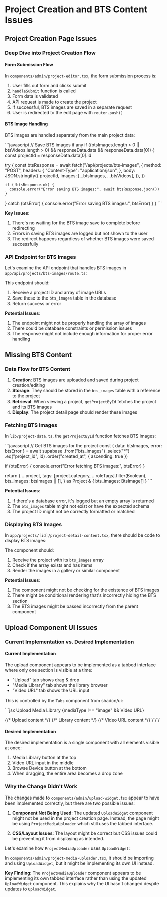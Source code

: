 # Project Creation and BTS Content Issues

## Project Creation Page Issues

### Deep Dive into Project Creation Flow

#### Form Submission Flow
In `components/admin/project-editor.tsx`, the form submission process is:

1. User fills out form and clicks submit
2. `handleSubmit` function is called
3. Form data is validated
4. API request is made to create the project
5. If successful, BTS images are saved in a separate request
6. User is redirected to the edit page with `router.push()`

#### BTS Image Handling
BTS images are handled separately from the main project data:

\`\`\`javascript
// Save BTS images if any
if ((btsImages.length > 0 || btsVideos.length > 0) && responseData.data && responseData.data[0]) {
  const projectId = responseData.data[0].id

  try {
    const btsResponse = await fetch("/api/projects/bts-images", {
      method: "POST",
      headers: {
        "Content-Type": "application/json",
      },
      body: JSON.stringify({
        projectId,
        images: [...btsImages, ...btsVideos],
      }),
    })

    if (!btsResponse.ok) {
      console.error("Error saving BTS images:", await btsResponse.json())
    }
  } catch (btsError) {
    console.error("Error saving BTS images:", btsError)
  }
}
\`\`\`

**Key Issues**:
1. There's no waiting for the BTS image save to complete before redirecting
2. Errors in saving BTS images are logged but not shown to the user
3. The redirect happens regardless of whether BTS images were saved successfully

### API Endpoint for BTS Images

Let's examine the API endpoint that handles BTS images in `app/api/projects/bts-images/route.ts`:

This endpoint should:
1. Receive a project ID and array of image URLs
2. Save these to the `bts_images` table in the database
3. Return success or error

**Potential Issues**:
1. The endpoint might not be properly handling the array of images
2. There could be database constraints or permission issues
3. The response might not include enough information for proper error handling

## Missing BTS Content

### Data Flow for BTS Content

1. **Creation**: BTS images are uploaded and saved during project creation/editing
2. **Storage**: They should be stored in the `bts_images` table with a reference to the project
3. **Retrieval**: When viewing a project, `getProjectById` fetches the project and its BTS images
4. **Display**: The project detail page should render these images

### Fetching BTS Images

In `lib/project-data.ts`, the `getProjectById` function fetches BTS images:

\`\`\`javascript
// Get BTS images for the project
const { data: btsImages, error: btsError } = await supabase
  .from("bts_images")
  .select("*")
  .eq("project_id", id)
  .order("created_at", { ascending: true })

if (btsError) {
  console.error("Error fetching BTS images:", btsError)
}

return {
  ...project,
  tags: [project.category, ...roleTags].filter(Boolean),
  bts_images: btsImages || [],
} as Project & { bts_images: BtsImage[] }
\`\`\`

**Potential Issues**:
1. If there's a database error, it's logged but an empty array is returned
2. The `bts_images` table might not exist or have the expected schema
3. The project ID might not be correctly formatted or matched

### Displaying BTS Images

In `app/projects/[id]/project-detail-content.tsx`, there should be code to display BTS images:

The component should:
1. Receive the project with its `bts_images` array
2. Check if the array exists and has items
3. Render the images in a gallery or similar component

**Potential Issues**:
1. The component might not be checking for the existence of BTS images
2. There might be conditional rendering that's incorrectly hiding the BTS section
3. The BTS images might be passed incorrectly from the parent component

## Upload Component UI Issues

### Current Implementation vs. Desired Implementation

#### Current Implementation
The upload component appears to be implemented as a tabbed interface where only one section is visible at a time:
- "Upload" tab shows drag & drop
- "Media Library" tab shows the library browser
- "Video URL" tab shows the URL input

This is controlled by the `Tabs` component from shadcn/ui:

\`\`\`jsx
<Tabs defaultValue="upload">
  <TabsList className="bg-gray-800">
    <TabsTrigger value="upload">Upload</TabsTrigger>
    <TabsTrigger value="library">Media Library</TabsTrigger>
    {mediaType !== "image" && <TabsTrigger value="video">Video URL</TabsTrigger>}
  </TabsList>

  <TabsContent value="upload">
    {/* Upload content */}
  </TabsContent>

  <TabsContent value="library">
    {/* Library content */}
  </TabsContent>

  <TabsContent value="video">
    {/* Video URL content */}
  </TabsContent>
</Tabs>
\`\`\`

#### Desired Implementation
The desired implementation is a single component with all elements visible at once:
1. Media Library button at the top
2. Video URL input in the middle
3. Browse Device button at the bottom
4. When dragging, the entire area becomes a drop zone

### Why the Change Didn't Work

The changes made to `components/admin/upload-widget.tsx` appear to have been implemented correctly, but there are two possible issues:

1. **Component Not Being Used**: The updated `UploadWidget` component might not be used in the project creation page. Instead, the page might be using `ProjectMediaUploader` which still uses the tabbed interface.

2. **CSS/Layout Issues**: The layout might be correct but CSS issues could be preventing it from displaying as intended.

Let's examine how `ProjectMediaUploader` uses `UploadWidget`:

In `components/admin/project-media-uploader.tsx`, it should be importing and using `UploadWidget`, but it might be implementing its own UI instead.

**Key Finding**: The `ProjectMediaUploader` component appears to be implementing its own tabbed interface rather than using the updated `UploadWidget` component. This explains why the UI hasn't changed despite updates to `UploadWidget`.

